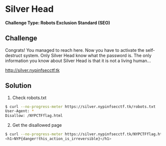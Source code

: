 # Silver Head

**Challenge Type: Robots Exclusion Standard (SEO)**

## Challenge
Congrats! You managed to reach here. Now you have to activate the self-destruct system. Only Silver Head know what the password is. The only information you know about Silver Head is that it is not a living human...

http://silver.nypinfsecctf.tk

## Solution

1. Check robots.txt
```bash
$ curl --no-progress-meter https://silver.nypinfsecctf.tk/robots.txt
User-Agent: *
Disallow: /NYPCTFflag.html
```

2. Get the disallowed page
```bash
$ curl --no-progress-meter https://silver.nypinfsecctf.tk/NYPCTFflag.html | grep -i "NYP{.*}"
<h1>NYP{danger!this_action_is_irreversible}</h1>
```
